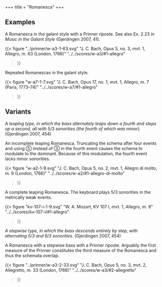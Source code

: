 +++
title = "Romanesca"
+++

## Examples

A Romanesca in the galant style with a Prinner riposte. See also Ex. 2.23 in
*Music in the Galant Style* (Gjerdingen 2007, 41).

{{<
  figure
  "../prinner/w-a3-1-63.svg"
  "J. C. Bach, Opus 5, no. 3, mvt. 1, Allegro, m. 63 (London, 1766)"
  "../../scores/w-a3/#1-allegro"
>}}

Repeated Romanescas in the galant style.

{{<
  figure
  "w-a7-1-7.svg"
  "J. C. Bach, Opus 17, no. 1, mvt. 1, Allegro, m. 7 (Paris, 1773–74)"
  "../../scores/w-a7/#1-allegro"
>}}

## Variants

*A leaping type, in which the bass alternately leaps down a fourth and steps up
a second, all with 5/3 sonorities (the fourth of which was minor).* (Gjerdingen
2007, 454)

An incomplete leaping Romanesca. Truncating the schema after four events and
using ➄ instead of ➂ in the fourth event causes the schema to modulate to the
dominant. Because of this modulation, the fourth event lacks minor sonorities.

{{<
  figure
  "w-a2-1-9.svg"
  "J. C. Bach, Opus 5, no. 2, mvt. 1, Allegro di molto, m. 9 (London, 1766)"
  "../../scores/w-a2/#1-allegro-di-molto"
>}}

A complete leaping Romanesca. The keyboard plays 5/3 sonorities in the
metrically weak events.

{{<
  figure
  "kv-107-i-1-9.svg"
  "W. A. Mozart, KV 107 I, mvt. 1, Allegro, m. 9"
  "../../scores/kv-107-i/#1-allegro"
>}}

*A stepwise type, in which the bass descends entirely by step, with alternating
5/3 and 6/3 sonorities.* (Gjerdingen 2007, 454)

A Romanesca with a stepwise bass with a Prinner riposte. Arguably the first
measure of the Prinner constitutes the third measure of the Romanesca and thus
the schemata overlap.

{{<
  figure
  "../prinner/w-a3-2-33.svg"
  "J. C. Bach, Opus 5, no. 3, mvt. 2, Allegretto, m. 33 (London, 1766)"
  "../../scores/w-a3/#2-allegretto"
>}}
